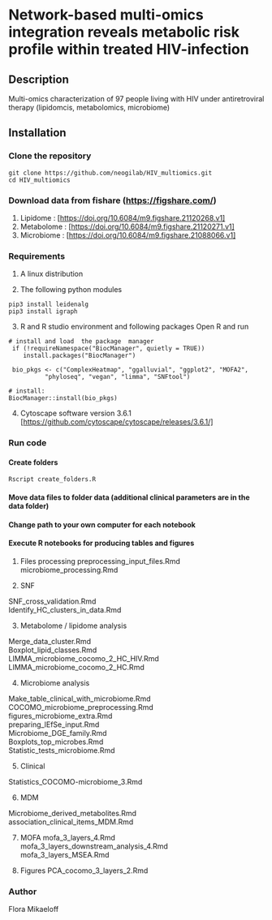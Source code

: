 # Network-based multi-omics integration reveals metabolic risk profile within treated HIV-infection 

## Description
Multi-omics characterization of 97 people living with HIV under antiretroviral therapy (lipidomcis, metabolomics, microbiome)

## Installation

### Clone the repository
```
git clone https://github.com/neogilab/HIV_multiomics.git
cd HIV_multiomics
```
### Download data from fishare (https://figshare.com/)
1. Lipidome : [https://doi.org/10.6084/m9.figshare.21120268.v1]
2. Metabolome : [https://doi.org/10.6084/m9.figshare.21120271.v1]
3. Microbiome : [https://doi.org/10.6084/m9.figshare.21088066.v1]

### Requirements

1. A linux distribution

2. The following python modules
```
pip3 install leidenalg
pip3 install igraph
```

3. R and R studio environment and following packages
Open R and run
```
# install and load  the package  manager
 if (!requireNamespace("BiocManager", quietly = TRUE))
    install.packages("BiocManager")
    
 bio_pkgs <- c("ComplexHeatmap", "ggalluvial", "ggplot2", "MOFA2", 
          "phyloseq", "vegan", "limma", "SNFtool")

# install:
BiocManager::install(bio_pkgs)
```

4. Cytoscape software version 3.6.1
[https://github.com/cytoscape/cytoscape/releases/3.6.1/]

### Run code

#### Create folders
```
Rscript create_folders.R
```

####  Move data files to folder data (additional clinical parameters are in the data folder)
####  Change path to your own computer for each notebook
####  Execute R notebooks for producing tables and figures

1) Files processing
preprocessing_input_files.Rmd \
microbiome_processing.Rmd


2) SNF

SNF_cross_validation.Rmd \
Identify_HC_clusters_in_data.Rmd


3) Metabolome / lipidome analysis

Merge_data_cluster.Rmd \
Boxplot_lipid_classes.Rmd \
LIMMA_microbiome_cocomo_2_HC_HIV.Rmd \
LIMMA_microbiome_cocomo_2_HC.Rmd


4) Microbiome analysis

Make_table_clinical_with_microbiome.Rmd \
COCOMO_microbiome_preprocessing.Rmd \
figures_microbiome_extra.Rmd \
preparing_lEfSe_input.Rmd \
Microbiome_DGE_family.Rmd \
Boxplots_top_microbes.Rmd \
Statistic_tests_microbiome.Rmd


5) Clinical

Statistics_COCOMO-microbiome_3.Rmd

6) MDM

Microbiome_derived_metabolites.Rmd \
association_clinical_items_MDM.Rmd


7) MOFA
mofa_3_layers_4.Rmd \
mofa_3_layers_downstream_analysis_4.Rmd \
mofa_3_layers_MSEA.Rmd

8) Figures
PCA_cocomo_3_layers_2.Rmd

### Author

Flora Mikaeloff
